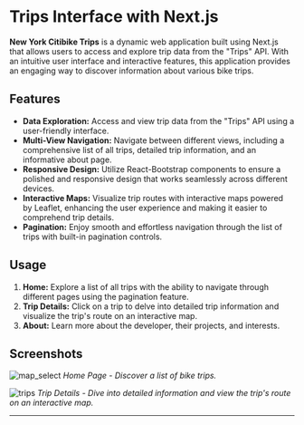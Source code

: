 # Trips Interface with Next.js

**New York Citibike Trips** is a dynamic web application built using Next.js that allows users to access and explore trip data from the "Trips" API. With an intuitive user interface and interactive features, this application provides an engaging way to discover information about various bike trips.

## Features

- **Data Exploration:** Access and view trip data from the "Trips" API using a user-friendly interface.
- **Multi-View Navigation:** Navigate between different views, including a comprehensive list of all trips, detailed trip information, and an informative about page.
- **Responsive Design:** Utilize React-Bootstrap components to ensure a polished and responsive design that works seamlessly across different devices.
- **Interactive Maps:** Visualize trip routes with interactive maps powered by Leaflet, enhancing the user experience and making it easier to comprehend trip details.
- **Pagination:** Enjoy smooth and effortless navigation through the list of trips with built-in pagination controls.

## Usage

1. **Home:** Explore a list of all trips with the ability to navigate through different pages using the pagination feature.
2. **Trip Details:** Click on a trip to delve into detailed trip information and visualize the trip's route on an interactive map.
3. **About:** Learn more about the developer, their projects, and interests.

## Screenshots

![map_select](https://github.com/FranBlake89/Trip_Bikes/assets/73005797/21780fb4-56da-4d91-b5f9-47322f3763a7)
*Home Page - Discover a list of bike trips.*


![trips](https://github.com/FranBlake89/Trip_Bikes/assets/73005797/f48a9f3a-f163-4894-bd2a-313248364086)
*Trip Details - Dive into detailed information and view the trip's route on an interactive map.*


---
